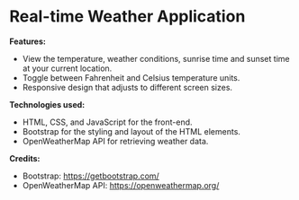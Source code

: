 # Real-time Weather Application

**Features:**
- View the temperature, weather conditions, sunrise time and sunset time at your current location.
- Toggle between Fahrenheit and Celsius temperature units.
- Responsive design that adjusts to different screen sizes.

**Technologies used:**
- HTML, CSS, and JavaScript for the front-end.
- Bootstrap for the styling and layout of the HTML elements.
- OpenWeatherMap API for retrieving weather data.

**Credits:**
- Bootstrap: https://getbootstrap.com/
- OpenWeatherMap API: https://openweathermap.org/
